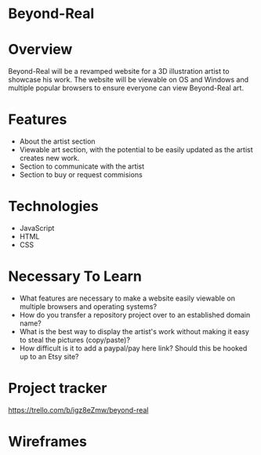 # Beyond-Real

# Overview

Beyond-Real will be a revamped website for a 3D illustration artist to showcase his work. The website will be viewable on OS and Windows and multiple popular browsers to ensure everyone can view Beyond-Real art.

# Features

- About the artist section
- Viewable art section, with the potential to be easily updated as the artist creates new work.
- Section to communicate with the artist
- Section to buy or request commisions

# Technologies

- JavaScript
- HTML
- CSS

# Necessary To Learn

- What features are necessary to make a website easily viewable on multiple browsers and operating systems?
- How do you transfer a repository project over to an established domain name?
- What is the best way to display the artist's work without making it easy to steal the pictures (copy/paste)?
- How difficult is it to add a paypal/pay here link? Should this be hooked up to an Etsy site?

# Project tracker

https://trello.com/b/igz8eZmw/beyond-real

# Wireframes
